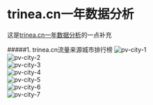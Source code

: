 trinea.cn一年数据分析
===========

这是[trinea.cn一年数据分析](http://www.trinea.cn/plan-summary/trinea-2013-year/)的一点补充

#####1. trinea.cn流量来源城市排行榜
![pv-city-1](https://farm3.staticflickr.com/2916/14018625220_ea0c2a6b5e_o.png)  
![pv-city-2](https://farm3.staticflickr.com/2908/14018625180_d19b96ab60_o.png)  
![pv-city-3](https://farm3.staticflickr.com/2908/14182131196_097bf7715a_o.png)  
![pv-city-4](https://farm3.staticflickr.com/2915/14205263605_a77468d357_o.png)  
![pv-city-5](https://farm3.staticflickr.com/2897/14225405163_254d568ee3_o.png)  
![pv-city-6](https://farm3.staticflickr.com/2898/14205142254_4023ebd428_o.png)  
![pv-city-7](https://farm6.staticflickr.com/5535/14202770212_758b8c877f_o.png)   
